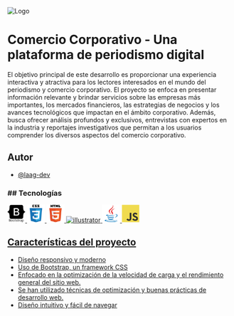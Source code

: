 ![Logo](https://pbs.twimg.com/profile_images/1657577499889483777/HOaOv41F_400x400.jpg)

# Comercio Corporativo - Una plataforma de periodismo digital

El objetivo principal de este desarrollo es proporcionar una experiencia interactiva y atractiva para los lectores interesados en el mundo del periodismo y comercio corporativo.
El proyecto se enfoca en presentar información relevante y brindar servicios sobre las empresas más importantes, los mercados financieros, las estrategias de negocios y los avances tecnológicos que impactan en el ámbito corporativo. Además, busca ofrecer análisis profundos y exclusivos, entrevistas con expertos en la industria y reportajes investigativos que permitan a los usuarios comprender los diversos aspectos del comercio corporativo.
## Autor

- [@laag-dev](https://github.com/laag-dev)

<h3 align="left">## Tecnologías</h3>
<p align="left"> <a href="https://getbootstrap.com" target="_blank" rel="noreferrer"> <img src="https://raw.githubusercontent.com/devicons/devicon/master/icons/bootstrap/bootstrap-plain-wordmark.svg" alt="bootstrap" width="40" height="40"/> </a> <a href="https://www.w3schools.com/css/" target="_blank" rel="noreferrer"> <img src="https://raw.githubusercontent.com/devicons/devicon/master/icons/css3/css3-original-wordmark.svg" alt="css3" width="40" height="40"/> </a>  <a href="https://www.w3.org/html/" target="_blank" rel="noreferrer"> <img src="https://raw.githubusercontent.com/devicons/devicon/master/icons/html5/html5-original-wordmark.svg" alt="html5" width="40" height="40"/> </a> <a href="https://www.adobe.com/in/products/illustrator.html" target="_blank" rel="noreferrer"> <img src="https://www.vectorlogo.zone/logos/adobe_illustrator/adobe_illustrator-icon.svg" alt="illustrator" width="40" height="40"/> </a> <a href="https://www.java.com" target="_blank" rel="noreferrer"> <img src="https://raw.githubusercontent.com/devicons/devicon/master/icons/java/java-original.svg" alt="java" width="40" height="40"/> </a> <a href="https://developer.mozilla.org/en-US/docs/Web/JavaScript" target="_blank" rel="noreferrer"> <img src="https://raw.githubusercontent.com/devicons/devicon/master/icons/javascript/javascript-original.svg" alt="javascript" width="40" height="40"/> 


## Características del proyecto

- Diseño responsivo y moderno
- Uso de Bootstrap, un framework CSS
- Enfocado en la optimización de la velocidad de carga y el rendimiento general del sitio web.
- Se han utilizado técnicas de optimización y buenas prácticas de desarrollo web.
- Diseño intuitivo y fácil de navegar


